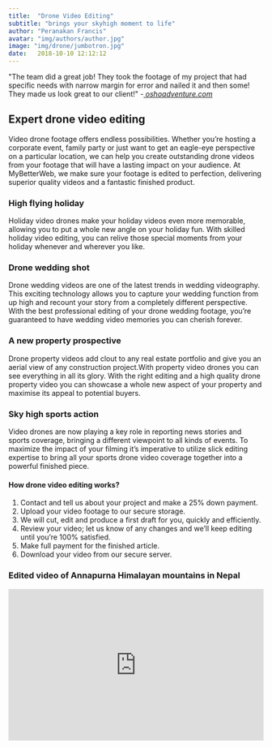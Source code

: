 ```yaml
---
title:  "Drone Video Editing"
subtitle: "brings your skyhigh moment to life"
author: "Peranakan Francis"
avatar: "img/authors/author.jpg"
image: "img/drone/jumbotron.jpg"
date:   2018-10-10 12:12:12
---
```

"The team did a great job! They took the footage of my project that had specific needs with narrow margin for error and nailed it and then some! They made us look great to our client!" -<a href="https://www.facebook.com/oshoworldadventures/videos/186371325604026/" target="_blank"><i> oshoadventure.com</i></a>

## Expert drone video editing
Video drone footage offers endless possibilities. Whether you’re hosting a corporate event, family party or just want to get an eagle-eye perspective on a particular location, we can help you create outstanding drone videos from your footage that will have a lasting impact on your audience.  At MyBetterWeb, we make sure your footage is edited to perfection, delivering superior quality videos and a fantastic finished product.

### High flying holiday
Holiday video drones make your holiday videos even more memorable, allowing you to put a whole new angle on your holiday fun. With skilled holiday video editing, you can relive those special moments from your holiday whenever and wherever you like.

### Drone wedding shot
Drone wedding videos are one of the latest trends in wedding videography. This exciting technology allows you to capture your wedding function from up high and recount your story from a completely different perspective. With the best professional editing of your drone wedding footage, you’re guaranteed to have wedding video memories you can cherish forever.

### A new property prospective
Drone property videos add clout to any real estate portfolio and give you an aerial view of any construction project.With property video drones you can see everything in all its glory. With the right editing and a high quality drone property video you can showcase a whole new aspect of your property and maximise its appeal to potential buyers.

### Sky high sports action
Video drones are now playing a key role in reporting news stories and sports coverage, bringing a different viewpoint to all kinds of events. To maximize the impact of your filming it’s imperative to utilize slick editing expertise to bring all your sports drone video coverage together into a powerful finished piece.

#### How drone video editing works?

1. Contact and tell us about your project and make a 25% down payment.
2. Upload your video footage to our secure storage.
3. We will cut, edit and produce a first draft for you, quickly and efficiently.
4. Review your video; let us know of any changes and we’ll keep editing until you’re 100% satisfied.
5. Make full payment for the finished article.
6. Download your video from our secure server.

### Edited video of Annapurna Himalayan mountains in Nepal
<div style="padding:59.31% 0 0 0;position:relative;"><iframe src="https://player.vimeo.com/video/300241052?byline=0&portrait=0" style="position:absolute;top:0;left:0;width:100%;height:100%;" frameborder="0" webkitallowfullscreen mozallowfullscreen allowfullscreen></iframe></div><script src="https://player.vimeo.com/api/player.js"></script>
<br/>
